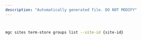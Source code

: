 ```yaml
---
description: "Automatically generated file. DO NOT MODIFY"
---
```


```bash


mgc sites term-store groups list --site-id {site-id}

```